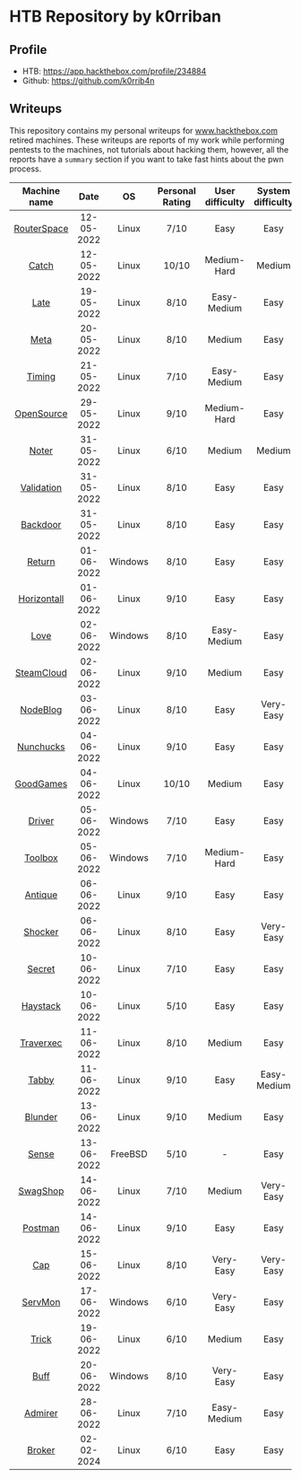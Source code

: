 # HTB Repository by k0rriban

## Profile

- HTB: https://app.hackthebox.com/profile/234884
- Github: https://github.com/k0rrib4n

## Writeups

This repository contains my personal writeups for www.hackthebox.com retired machines. These writeups are reports of my work while performing pentests to the machines, not tutorials about hacking them, however, all the reports have a `summary` section if you want to take fast hints about the pwn process.

|                          Machine name                          |    Date    |   OS    | Personal Rating | User difficulty | System difficulty | Retired |
| :------------------------------------------------------------: | :--------: | :-----: | :-------------: | :-------------: | :---------------: | :-----: |
| [RouterSpace](https://app.hackthebox.com/machines/RouterSpace) | 12-05-2022 |  Linux  |      7/10       |      Easy       |       Easy        |   No    |
|       [Catch](https://app.hackthebox.com/machines/Catch)       | 12-05-2022 |  Linux  |      10/10      |   Medium-Hard   |      Medium       |   No    |
|        [Late](https://app.hackthebox.com/machines/Late)        | 19-05-2022 |  Linux  |      8/10       |   Easy-Medium   |       Easy        |   No    |
|        [Meta](https://app.hackthebox.com/machines/Meta)        | 20-05-2022 |  Linux  |      8/10       |     Medium      |       Easy        |   No    |
|      [Timing](https://app.hackthebox.com/machines/Timing)      | 21-05-2022 |  Linux  |      7/10       |   Easy-Medium   |       Easy        |   Yes   |
|  [OpenSource](https://app.hackthebox.com/machines/OpenSource)  | 29-05-2022 |  Linux  |      9/10       |   Medium-Hard   |       Easy        |   No    |
|       [Noter](https://app.hackthebox.com/machines/Noter)       | 31-05-2022 |  Linux  |      6/10       |     Medium      |      Medium       |   No    |
|  [Validation](https://app.hackthebox.com/machines/Validation)  | 31-05-2022 |  Linux  |      8/10       |      Easy       |       Easy        |   Yes   |
|    [Backdoor](https://app.hackthebox.com/machines/Backdoor)    | 31-05-2022 |  Linux  |      8/10       |      Easy       |       Easy        |   Yes   |
|      [Return](https://app.hackthebox.com/machines/Return)      | 01-06-2022 | Windows |      8/10       |      Easy       |       Easy        |   Yes   |
| [Horizontall](https://app.hackthebox.com/machines/Horizontall) | 01-06-2022 |  Linux  |      9/10       |      Easy       |       Easy        |   Yes   |
|        [Love](https://app.hackthebox.com/machines/Love)        | 02-06-2022 | Windows |      8/10       |   Easy-Medium   |       Easy        |   Yes   |
|  [SteamCloud](https://app.hackthebox.com/machines/SteamCloud)  | 02-06-2022 |  Linux  |      9/10       |     Medium      |       Easy        |   Yes   |
|    [NodeBlog](https://app.hackthebox.com/machines/NodeBlog)    | 03-06-2022 |  Linux  |      8/10       |      Easy       |     Very-Easy     |   Yes   |
|   [Nunchucks](https://app.hackthebox.com/machines/Nunchucks)   | 04-06-2022 |  Linux  |      9/10       |      Easy       |       Easy        |   Yes   |
|   [GoodGames](https://app.hackthebox.com/machines/GoodGames)   | 04-06-2022 |  Linux  |      10/10      |     Medium      |       Easy        |   Yes   |
|      [Driver](https://app.hackthebox.com/machines/Driver)      | 05-06-2022 | Windows |      7/10       |      Easy       |       Easy        |   Yes   |
|     [Toolbox](https://app.hackthebox.com/machines/Toolbox)     | 05-06-2022 | Windows |      7/10       |   Medium-Hard   |       Easy        |   Yes   |
|     [Antique](https://app.hackthebox.com/machines/Antique)     | 06-06-2022 |  Linux  |      9/10       |      Easy       |       Easy        |   Yes   |
|     [Shocker](https://app.hackthebox.com/machines/Shocker)     | 06-06-2022 |  Linux  |      8/10       |      Easy       |     Very-Easy     |   Yes   |
|      [Secret](https://app.hackthebox.com/machines/Secret)      | 10-06-2022 |  Linux  |      7/10       |      Easy       |       Easy        |   Yes   |
|    [Haystack](https://app.hackthebox.com/machines/Haystack)    | 10-06-2022 |  Linux  |      5/10       |      Easy       |       Easy        |   Yes   |
|   [Traverxec](https://app.hackthebox.com/machines/Traverxec)   | 11-06-2022 |  Linux  |      8/10       |     Medium      |       Easy        |   Yes   |
|       [Tabby](https://app.hackthebox.com/machines/Tabby)       | 11-06-2022 |  Linux  |      9/10       |      Easy       |    Easy-Medium    |   Yes   |
|     [Blunder](https://app.hackthebox.com/machines/Blunder)     | 13-06-2022 |  Linux  |      9/10       |     Medium      |       Easy        |   Yes   |
|       [Sense](https://app.hackthebox.com/machines/Sense)       | 13-06-2022 | FreeBSD |      5/10       |        -        |       Easy        |   Yes   |
|    [SwagShop](https://app.hackthebox.com/machines/SwagShop)    | 14-06-2022 |  Linux  |      7/10       |     Medium      |     Very-Easy     |   Yes   |
|     [Postman](https://app.hackthebox.com/machines/Postman)     | 14-06-2022 |  Linux  |      9/10       |      Easy       |       Easy        |   Yes   |
|         [Cap](https://app.hackthebox.com/machines/Cap)         | 15-06-2022 |  Linux  |      8/10       |    Very-Easy    |     Very-Easy     |   Yes   |
|     [ServMon](https://app.hackthebox.com/machines/ServMon)     | 17-06-2022 | Windows |      6/10       |    Very-Easy    |       Easy        |   Yes   |
|       [Trick](https://app.hackthebox.com/machines/Trick)       | 19-06-2022 |  Linux  |      6/10       |     Medium      |       Easy        |   No    |
|        [Buff](https://app.hackthebox.com/machines/Buff)        | 20-06-2022 | Windows |      8/10       |    Very-Easy    |       Easy        |   Yes   |
|     [Admirer](https://app.hackthebox.com/machines/Admirer)     | 28-06-2022 |  Linux  |      7/10       |   Easy-Medium   |       Easy        |   Yes   |
|      [Broker](https://app.hackthebox.com/machines/Broker)      | 02-02-2024 |  Linux  |      6/10       |      Easy       |       Easy        |   Yes   |
